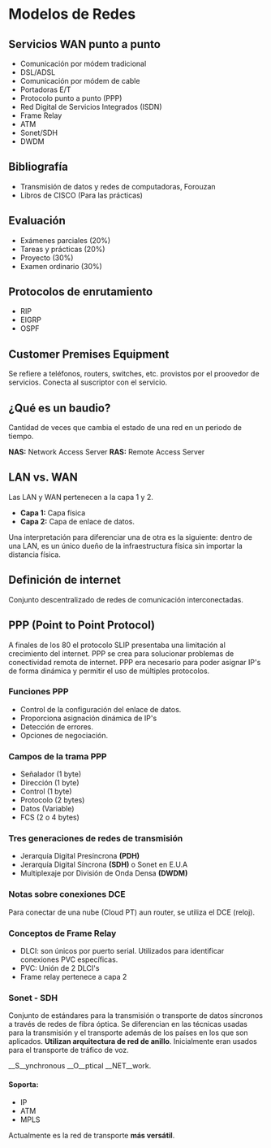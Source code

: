 # Modelos de Redes

## Servicios WAN punto a punto

* Comunicación por módem tradicional
* DSL/ADSL
* Comunicación por módem de cable
* Portadoras E/T
* Protocolo punto a punto (PPP)
* Red Digital de Servicios Integrados (ISDN)
* Frame Relay
* ATM
* Sonet/SDH
* DWDM 

## Bibliografía

* Transmisión de datos y redes de computadoras, Forouzan 
* Libros de CISCO (Para las prácticas) 

## Evaluación 

* Exámenes parciales (20%)
* Tareas y prácticas (20%)
* Proyecto (30%)
* Examen ordinario (30%) 

## Protocolos de enrutamiento 
* RIP
* EIGRP
* OSPF

## Customer Premises Equipment

Se refiere a teléfonos, routers, switches, etc. provistos por el proovedor de
servicios. Conecta al suscriptor con el servicio.

## ¿Qué es un baudio?

Cantidad de veces que cambia el estado de una red en un periodo de tiempo.

__NAS:__ Network Access Server 
__RAS:__ Remote Access Server

## LAN vs. WAN

Las LAN y WAN pertenecen a la capa 1 y 2.

* __Capa 1:__ Capa física
* __Capa 2:__ Capa de enlace de datos.

Una interpretación para diferenciar una de otra es la siguiente: dentro de una
LAN, es un único dueño de la infraestructura física sin importar la distancia
física.

## Definición de internet

Conjunto descentralizado de redes de comunicación interconectadas.

## PPP (Point to Point Protocol)

A finales de los 80 el protocolo SLIP presentaba una limitación al crecimiento
del internet. PPP se crea para solucionar problemas de conectividad remota de
internet. PPP era necesario para poder asignar IP's de forma dinámica y permitir
el uso de múltiples protocolos.

### Funciones PPP

* Control de la configuración del enlace de datos.
* Proporciona asignación dinámica de IP's
* Detección de errores.
* Opciones de negociación.

### Campos de la trama PPP

* Señalador (1 byte)
* Dirección (1 byte)
* Control (1 byte)
* Protocolo  (2 bytes)
* Datos  (Variable)
* FCS (2 o 4 bytes)

### Tres generaciones de redes de transmisión

* Jerarquía Digital Presíncrona __(PDH)__
* Jerarquía Digital Síncrona __(SDH)__ o Sonet en E.U.A
* Multiplexaje por División de Onda Densa __(DWDM)__


### Notas sobre conexiones DCE
Para conectar de una nube (Cloud PT) aun router, se utiliza el DCE (reloj).

### Conceptos de Frame Relay
* DLCI: son únicos por puerto serial. Utilizados para identificar conexiones PVC específicas.
* PVC: Unión de 2 DLCI's
* Frame relay pertenece a capa 2

### Sonet - SDH

Conjunto de estándares para la transmisión o transporte de datos síncronos
a través de redes de fibra óptica. Se diferencian en las técnicas usadas para la transmisión y el
transporte además de los países en los que son aplicados.
__Utilizan arquitectura de red de anillo__. Inicialmente eran usados para el transporte de tráfico de voz.

__S__ynchronous __O__ptical __NET__work.

#### Soporta:

* IP
* ATM
* MPLS

Actualmente es la red de transporte __más versátil__.
